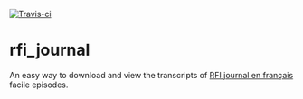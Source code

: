 [![Travis-ci](https://api.travis-ci.org/sarpu/rfi_journal.svg)](https://travis-ci.org/sarpu/rfi_journal)


# rfi_journal
An easy way to download and view the transcripts of [RFI journal en français](https://savoirs.rfi.fr/fr/apprendre-enseigner/langue-francaise/journal-en-francais-facile) facile episodes. 


